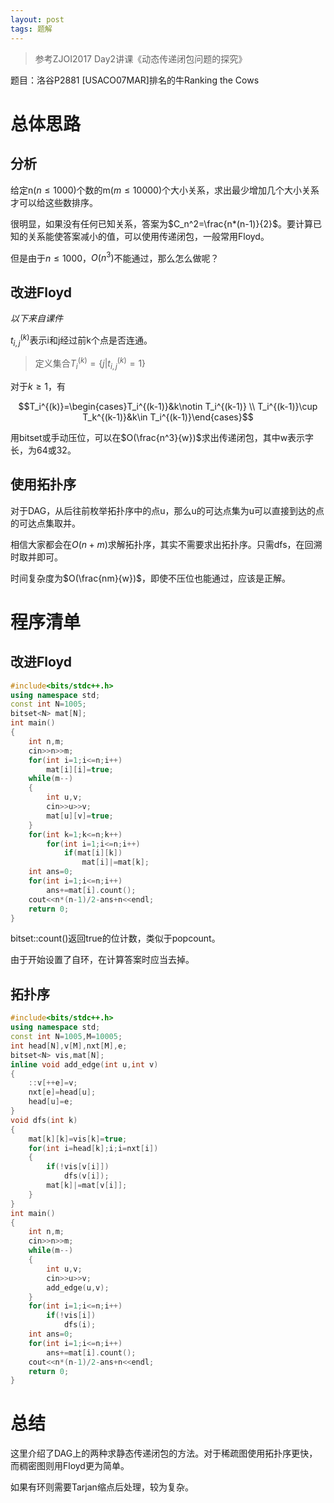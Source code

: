 ```yaml
---
layout: post
tags: 题解
---
```


> 参考ZJOI2017 Day2讲课《动态传递闭包问题的探究》

题目：洛谷P2881 [USACO07MAR]排名的牛Ranking the Cows

# 总体思路

## 分析

给定n($n\le1000$)个数的m($m\le10000$)个大小关系，求出最少增加几个大小关系才可以给这些数排序。

很明显，如果没有任何已知关系，答案为$C_n^2=\frac{n*(n-1)}{2}$。要计算已知的关系能使答案减小的值，可以使用传递闭包，一般常用Floyd。

但是由于$n\le1000$，$O(n^3)$不能通过，那么怎么做呢？

## 改进Floyd

*以下来自课件*

$t_{i,j}^{(k)}$表示i和j经过前k个点是否连通。

> 定义集合$T_i^{(k)}=\{j\vert t_{i,j}^{(k)}=1\}$

对于$k\ge1$，有

$$T_i^{(k)}=\begin{cases}T_i^{(k-1)}&k\notin T_i^{(k-1)} \\ T_i^{(k-1)}\cup T_k^{(k-1)}&k\in T_i^{(k-1)}\end{cases}$$

用bitset或手动压位，可以在$O(\frac{n^3}{w})​$求出传递闭包，其中w表示字长，为64或32。

## 使用拓扑序

对于DAG，从后往前枚举拓扑序中的点u，那么u的可达点集为u可以直接到达的点的可达点集取并。

相信大家都会在$O(n+m)$求解拓扑序，其实不需要求出拓扑序。只需dfs，在回溯时取并即可。

时间复杂度为$O(\frac{nm}{w})$，即使不压位也能通过，应该是正解。

# 程序清单

## 改进Floyd

```cpp
#include<bits/stdc++.h>
using namespace std;
const int N=1005;
bitset<N> mat[N];
int main()
{
	int n,m;
	cin>>n>>m;
	for(int i=1;i<=n;i++)
		mat[i][i]=true;
	while(m--)
	{
		int u,v;
		cin>>u>>v;
		mat[u][v]=true;
	}
	for(int k=1;k<=n;k++)
		for(int i=1;i<=n;i++)
			if(mat[i][k])
				mat[i]|=mat[k];
	int ans=0;
	for(int i=1;i<=n;i++)
		ans+=mat[i].count();
	cout<<n*(n-1)/2-ans+n<<endl;
	return 0;
}
```

bitset::count()返回true的位计数，类似于popcount。

由于开始设置了自环，在计算答案时应当去掉。

## 拓扑序

```cpp
#include<bits/stdc++.h>
using namespace std;
const int N=1005,M=10005;
int head[N],v[M],nxt[M],e;
bitset<N> vis,mat[N];
inline void add_edge(int u,int v)
{
	::v[++e]=v;
	nxt[e]=head[u];
	head[u]=e;
}
void dfs(int k)
{
	mat[k][k]=vis[k]=true;
	for(int i=head[k];i;i=nxt[i])
	{
		if(!vis[v[i]])
			dfs(v[i]);
		mat[k]|=mat[v[i]];
	}
}
int main()
{
	int n,m;
	cin>>n>>m;
	while(m--)
	{
		int u,v;
		cin>>u>>v;
		add_edge(u,v);
	}
	for(int i=1;i<=n;i++)
		if(!vis[i])
			dfs(i);
	int ans=0;
	for(int i=1;i<=n;i++)
		ans+=mat[i].count();
	cout<<n*(n-1)/2-ans+n<<endl;
	return 0;
}
```

# 总结

这里介绍了DAG上的两种求静态传递闭包的方法。对于稀疏图使用拓扑序更快，而稠密图则用Floyd更为简单。

如果有环则需要Tarjan缩点后处理，较为复杂。

